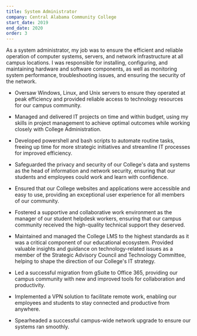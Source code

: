 ```yaml
---
title: System Administrator
company: Central Alabama Community College
start_date: 2019
end_date: 2020
order: 3
---
```

As a system administrator, my job was to ensure the efficient and reliable operation of computer systems, servers, and network infrastructure at all campus locations. I was responsible for installing, configuring, and maintaining hardware and software components, as well as monitoring system performance, troubleshooting issues, and ensuring the security of the network.

* Oversaw Windows, Linux, and Unix servers to ensure they operated at peak efficiency and provided reliable access to technology resources for our campus community.

* Managed and delivered IT projects on time and within budget, using my skills in project management to achieve optimal outcomes while working closely with College Administration.

* Developed powershell and bash scripts to automate routine tasks, freeing up time for more strategic initiatives and streamline IT processes for improved efficiency.

* Safeguarded the privacy and security of our College's data and systems as the head of information and network security, ensuring that our students and employees could work and learn with confidence.

* Ensured that our College websites and applications were accessible and easy to use, providing an exceptional user experience for all members of our community.

* Fostered a supportive and collaborative work environment as the manager of our student helpdesk workers, ensuring that our campus community received the high-quality technical support they deserved.

* Maintained and managed the College LMS to the highest standards as it was a critical component of our educational ecosystem.
Provided valuable insights and guidance on technology-related issues as a member of the Strategic Advisory Council and Technology Committee, helping to shape the direction of our College's IT strategy.

* Led a successful migration from gSuite to Office 365, providing our campus community with new and improved tools for collaboration and productivity.

* Implemented a VPN solution to facilitate remote work, enabling our employees and students to stay connected and productive from anywhere.

* Spearheaded a successful campus-wide network upgrade to ensure our systems ran smoothly.